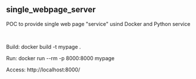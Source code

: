 ##  single_webpage_server


POC to provide single web page "service" usind Docker and Python service

<br>

Build: docker build -t mypage .

Run: docker run --rm -p 8000:8000 mypage

Access: http://localhost:8000/
